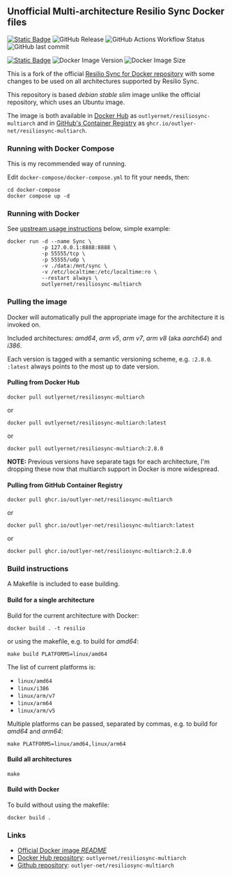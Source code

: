 [dockerhub]: https://hub.docker.com/r/outlyernet/resiliosync-multiarch
[github]: https://github.com/outlyer-net/resiliosync-multiarch
[official README]: https://github.com/bt-sync/sync-docker/blob/master/README.md
[official README#usage]: https://github.com/bt-sync/sync-docker/blob/master/README.md#usage

## Unofficial Multi-architecture Resilio Sync Docker files

[![Static Badge](https://img.shields.io/badge/GitHub--_?style=social&logo=github)][github]
![GitHub Release](https://img.shields.io/github/v/release/outlyer-net/resiliosync-multiarch)
![GitHub Actions Workflow Status](https://img.shields.io/github/actions/workflow/status/outlyer-net/resiliosync-multiarch/deploy-image.yaml)
![GitHub last commit](https://img.shields.io/github/last-commit/outlyer-net/resiliosync-multiarch)


[![Static Badge](https://img.shields.io/badge/Docker%20Hub--_?style=social&logo=docker)][dockerhub]
![Docker Image Version](https://img.shields.io/docker/v/outlyernet/resiliosync-multiarch)
![Docker Image Size](https://img.shields.io/docker/image-size/outlyernet/resiliosync-multiarch)


This is a fork of the official [Resilio Sync for Docker repository](https://github.com/bt-sync/sync-docker) with some changes to be used on all architectures supported by Resilio Sync.

This repository is based _debian stable slim_ image unlike the official repository, which uses an Ubuntu image.

The image is both available in [Docker Hub][dockerhub] as `outlyernet/resiliosync-multiarch` and in [GitHub's Container Registry][github] as `ghcr.io/outlyer-net/resiliosync-multiarch`.

### Running with Docker Compose

This is my recommended way of running.

Edit `docker-compose/docker-compose.yml` to fit your needs, then:

```shell
cd docker-compose
docker compose up -d
```

### Running with Docker

See [upstream usage instructions][official README#usage] below, simple example:

```shell
docker run -d --name Sync \
           -p 127.0.0.1:8888:8888 \
           -p 55555/tcp \
           -p 55555/udp \
           -v ./data:/mnt/sync \
           -v /etc/localtime:/etc/localtime:ro \
           --restart always \
           outlyernet/resiliosync-multiarch
```

### Pulling the image

Docker will automatically pull the appropriate image for the architecture it is invoked on.

Included architectures: _amd64_, _arm v5_, _arm v7_, _arm v8_ (aka _aarch64_) and _i386_.

Each version is tagged with a semantic versioning scheme, e.g. `:2.8.0`. `:latest` always points to the most up to date version.

#### Pulling from Docker Hub

```shell
docker pull outlyernet/resiliosync-multiarch
```
or
```shell
docker pull outlyernet/resiliosync-multiarch:latest
```
or
```shell
docker pull outlyernet/resiliosync-multiarch:2.8.0
```

**NOTE:** Previous versions have separate tags for each architecture, I'm dropping these now that multiarch support in Docker is more widespread.

#### Pulling from GitHub Container Registry

```shell
docker pull ghcr.io/outlyer-net/resiliosync-multiarch
```
or
```shell
docker pull ghcr.io/outlyer-net/resiliosync-multiarch:latest
```
or
```shell
docker pull ghcr.io/outlyer-net/resiliosync-multiarch:2.8.0
```

### Build instructions

A Makefile is included to ease building.

#### Build for a single architecture

Build for the current architecture with Docker:
```shell
docker build . -t resilio
```

or using the makefile, e.g. to build for _amd64_:
```shell
make build PLATFORMS=linux/amd64
```

The list of current platforms is:
* `linux/amd64`
* `linux/i386`
* `linux/arm/v7`
* `linux/arm64`
* `linux/arm/v5`

Multiple platforms can be passed, separated by commas, e.g. to build for _amd64_ and _arm64_:

```shell
make PLATFORMS=linux/amd64,linux/arm64
```

#### Build all architectures

```shell
make
```

#### Build with Docker

To build without using the makefile:
```shell
docker build .
```

### Links

* [Official Docker image _README_][official README]
* [Docker Hub repository][dockerhub]: `outlyernet/resiliosync-multiarch`
* [Github repository][github]: `outlyer-net/resiliosync-multiarch`
